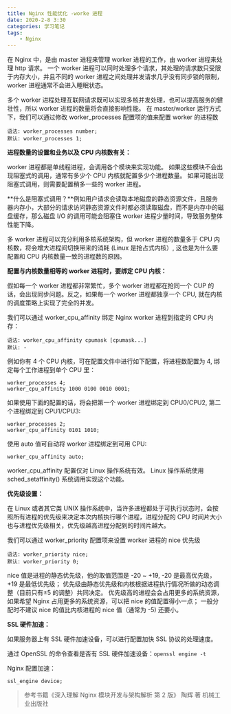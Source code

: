 ```yaml
---
title: Nginx 性能优化 -worke 进程
date: 2020-2-8 3:30
categories: 学习笔记
tags:
    - Nginx
---
```


在 Nginx 中，是由 master 进程来管理 worker 进程的工作，由 worker 进程来处理 http 请求。
一个 worker 进程可以同时处理多个请求，其处理的请求数只受限于内存大小，并且不同的 worker 进程之间处理并发请求几乎没有同步锁的限制，worker 进程通常不会进入睡眠状态。

<!--more-->

多个 worker 进程处理互联网请求既可以实现多核并发处理，也可以提高服务的健壮性，所以 worker 进程的数量将会直接影响性能。
在 master/worker 运行方式下，我们可以通过修改 worker_processes 配置项的值来配置 worker 的进程数

```Nginx
语法: worker_processes number;
默认: worker_processes 1;
```

**进程数量的设置和业务以及 CPU 内核数有关：**

worker 进程都是单线程进程，会调用各个模块来实现功能。
如果这些模块不会出现阻塞式的调用，通常有多少个 CPU 内核就配置多少个进程数量。
如果可能出现阻塞式调用，则需要配置稍多一些的 worker 进程。

**什么是阻塞式调用？**例如用户请求会读取本地磁盘的静态资源文件，且服务器内存小，大部分的请求访问静态资源文件时都必须读取磁盘，而不是内存中的磁盘缓存，那么磁盘 I/O 的调用可能会阻塞住 worker 进程少量时间，导致服务整体性能下降。

多 worker 进程可以充分利用多核系统架构，但 worker 进程的数量多于 CPU 内核数，将会增大进程间切换带来的消耗 (Linux 是抢占式内核）, 这也是为什么要配置和 CPU 内核数量一致的进程数的原因。

**配置与内核数量相等的 worker 进程时，要绑定 CPU 内核：**

假如每一个 worker 进程都非常繁忙，多个 worker 进程都在抢同一个 CUP 的话，会出现同步问题。反之，如果每一个 worker 进程都独享一个 CPU, 就在内核的调度策略上实现了完全的并发。

我们可以通过 worker_cpu_affinity 绑定 Nginx worker 进程到指定的 CPU 内存：

```Nginx
语法: worker_cpu_affinity cpumask [cpumask...]
默认: -
```

例如你有 4 个 CPU 内核，可在配置文件中进行如下配置，将进程数配置为 4, 绑定每个工作进程到单个 CPU 里：

```Nginx
worker_processes 4;
worker_cpu_affinity 1000 0100 0010 0001;
```

如果使用下面的配置的话，将会把第一个 worker 进程绑定到 CPU0/CPU2, 第二个进程绑定到 CPU1/CPU3:

```Nginx
worker_processes 2;
worker_cpu_affinity 0101 1010;
```

使用 auto 值可自动将 worker 进程绑定到可用 CPU:

```Nginx
worker_cpu_affinity auto;
```

worker_cpu_affinity 配置仅对 Linux 操作系统有效。
Linux 操作系统使用 sched_setaffinity() 系统调用实现这个功能。

**优先级设置：**

在 Linux 或者其它类 UNIX 操作系统中，当许多进程都处于可执行状态时，会按照所有进程的优先级来决定本次内核执行哪个进程，进程分配的 CPU 时间片大小也与进程优先级相关，优先级越高进程分配到的时间片越大。

我们可以通过 worker_priority 配置项来设置 worker 进程的 nice 优先级

```Nginx
语法: worker_priority nice;
默认: worker_priority 0;
```

nice 值是进程的静态优先级，他的取值范围是 -20 ~ +19, -20 是最高优先级，+19 是最低优先级；
优先级由静态优先级和内核根据进程执行情况所做的动态调整（目前只有±5 的调整）共同决定。
优先级高的进程会会占用更多的系统资源，如果希望 Nginx 占用更多的系统资源，可以把 nice 的值配置得小一点；
一般分配时不建议 nice 的值比内核进程的 nice 值（通常为 -5) 还要小。

**SSL 硬件加速：**

如果服务器上有 SSL 硬件加速设备，可以进行配置加快 SSL 协议的处理速度。

通过 OpenSSL 的命令查看是否有 SSL 硬件加速设备：`openssl engine -t`

Nginx 配置加速：

```Nginx
ssl_engine device;
```

>参考书籍《深入理解 Nginx 模块开发与架构解析 第 2 版》 陶辉 著 机械工业出版社
